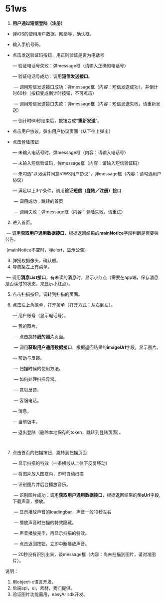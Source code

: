 # 51ws

1. **用户通过短信登陆（注册）**

- 弹iOS的使用用户数据、网络等，确认框。

- 输入手机号码。

- 点击发送验证码按钮，用正则验证是否为电话号

  — 验证电话号失败：弹message框（请输入正确的电话号）

  — 验证电话号成功：调用**短信发送接口**。

  ​	— 调用短信发送接口成功：弹message框（内容：短信发送成功），并倒计时60秒（按钮变成倒计时按钮，不可点击）

  ​	— 调用短信发送接口失败：弹message框（内容：短信发送失败，请重新发送）

  — 倒计时60秒结束后，按钮变成“**重新发送**”。

- 点击用户协议，弹出用户协议页面（从下往上弹出）

- 点击登陆按钮

  — 未输入电话号时，弹message框（内容：请输入电话号）

  — 未输入短信验证码，弹message框（内容：请输入短信验证码）

  — 未勾选“以阅读并同意51WS用户协议”，弹message框（内容：请勾选用户协议）

  — 满足以上3个条件，调用**验证短信（登陆／注册）接口**

  ​	— 调用成功：跳转的首页

  ​	— 调用失败：弹message框（内容：登陆失败，请重试）

2. 进入首页。

​	  — 调用**获取用户通用数据接口**，根据返回结果的**mainNotice**字段判断是否要弹公告。

​	  (mainNotice不空时，弹alert，显示公告)

3. 弹授权摄像头，确认框。
4. 导航条左上有菜单。

​	  — 调用**消息List接口**，有未读的消息时，显示小红点（需要在app端，保存消息是否读过的状态，来显示小红点）。

5. 点击扫描按钮，调转到扫描的页面。

6. 点击左上角菜单，打开菜单（打开方式：从右到左）。

   — 用户账号（显示电话号）。

   — 我的图片。

   ​	  — 点击跳转**我的照片**页面。

   ​	  — 调用**获取用户通用数据接口**，根据返回结果的**imageUrl**字段，显示图片。

   — 帮助与反馈。

   ​	— 扫描时候的使用方法。

   ​	— 如何处理扫描异常。

   ​	— 意见反馈。

   ​	— 客服电话。

   — 消息。

   — 当前版本。

   — 退出登陆（删除本地保存的token，跳转到登陆页面）。

   ​

7. 点击首页的扫描按钮，跳转到扫描页面

   — 显示扫描的特效（一条横线从上往下反复移动）

   — 将图片放入图框内，即可自动扫描

   — 识别图片并后台播放音乐。

   ​	— 识别图片成功：调用**获取用户通用数据接口**，根据返回结果的**fileUrl**字段,下载声音，播放。

   ​	— 显示播放声音的loadingbar，声音一般10秒左右

   ​	— 播放声音时扫描的特效隐藏。

   ​	— 声音播放完毕，再显示扫描的特效。

   ​	— 点击返回按钮，立即中断播放声音。

   — 20秒没有识别出来，谈message框（内容：尚未扫描到图片，请对准图片）。



说明：

1. 用object-c语言开发。
2. 后端api，ui，素材，我们提供。
3. 验证图片功能需用，easyAr sdk开发。
